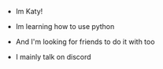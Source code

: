- Im Katy!
- Im learning how to use python
- And I'm looking for friends to do it with too

- I mainly talk on discord

<!---
ktawsm/ktawsm is a ✨ special ✨ repository because its `README.md` (this file) appears on your GitHub profile.
You can click the Preview link to take a look at your changes.
--->

